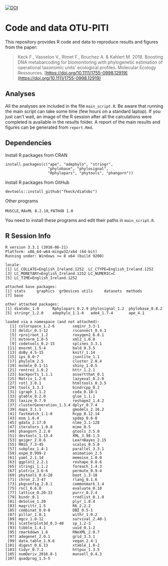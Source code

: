 [![DOI](https://zenodo.org/badge/130968533.svg)](https://zenodo.org/badge/latestdoi/130968533)

# Code and data OTU-PITI

This repository provides R code and data to reproduce results and figures from the paper:

> Keck F., Vasselon V., Rimet F., Bouchez A. & Kahlert M. 2018. Boosting DNA metabarcoding for biomonitoring with phylogenetic estimation of operational taxonomic units’ ecological profiles. Molecular Ecology Ressources. [https://doi.org/10.1111/1755-0998.12919](https://doi.org/10.1111/1755-0998.12919)

## Analyses

All the analyses are included in the file `main_script.R`. Be aware that running the main script can take some time (few hours on a standard laptop).
If you just can't wait, an image of the R session after all the calculations were completed is available in the results folder.
A report of the main results and figures can be generated from `report.Rmd`.

## Dependencies

Install R packages from CRAN

    install.packages(c("ape", "adephylo", "stringr",
                       "phylobase", "phylosignal",
                       "Rphylopars", "phytools", "phangorn"))


Install R packages from GitHub

    devtools::install_github("fkeck/diatobc")

Other programs

`MUSCLE`, `RAxML 8.2.10`, `PATHd8 1.0`

You need to install these programs and edit their paths in `main_script.R`.

## R Session Info

    R version 3.3.1 (2016-06-21)
    Platform: x86_64-w64-mingw32/x64 (64-bit)
    Running under: Windows >= 8 x64 (build 9200)
    
    locale:
    [1] LC_COLLATE=English_Ireland.1252  LC_CTYPE=English_Ireland.1252   
    [3] LC_MONETARY=English_Ireland.1252 LC_NUMERIC=C                    
    [5] LC_TIME=English_Ireland.1252    
    
    attached base packages:
    [1] stats     graphics  grDevices utils     datasets  methods  
    [7] base     
    
    other attached packages:
    [1] diatobc_1.0      Rphylopars_0.2.9 phylosignal_1.2  phylobase_0.8.2 
    [5] stringr_1.2.0    adephylo_1.1-6   ade4_1.7-4       ape_4.1         
    
    loaded via a namespace (and not attached):
      [1] colorspace_1.2-6        seqinr_3.3-1           
      [3] deldir_0.1-12           rsconnect_0.4.3        
      [5] rprojroot_1.2           roxygen2_6.0.1         
      [7] mvtnorm_1.0-5           xml2_1.0.0             
      [9] codetools_0.2-15        splines_3.3.1          
     [11] mnormt_1.5-4            bold_0.3.5             
     [13] doBy_4.5-15             knitr_1.14             
     [15] ips_0.0-7               jsonlite_1.1           
     [17] phylolm_2.5             cluster_2.0.4          
     [19] mvnmle_0.1-11           shiny_1.0.5            
     [21] rentrez_1.0.2           httr_1.2.1             
     [23] backports_1.1.1         assertthat_0.1         
     [25] Matrix_1.2-6            lazyeval_0.2.0         
     [27] rotl_3.0.1              htmltools_0.3.5        
     [29] tools_3.3.1             bindrcpp_0.2           
     [31] igraph_1.1.2            coda_0.18-1            
     [33] gtable_0.2.0            glue_1.1.1             
     [35] taxize_0.7.9            reshape2_1.4.2         
     [37] clusterGeneration_1.3.4 dplyr_0.7.4            
     [39] maps_3.1.1              gmodels_2.16.2         
     [41] fastmatch_1.1-0         Rcpp_0.12.14           
     [43] msm_1.6.4               spdep_0.6-8            
     [45] gdata_2.17.0            nlme_3.1-128           
     [47] iterators_1.0.8         mime_0.5               
     [49] phangorn_2.2.0          gtools_3.5.0           
     [51] devtools_1.13.4         XML_3.98-1.5           
     [53] geiger_2.0.6            LearnBayes_2.15        
     [55] MASS_7.3-45             scales_0.5.0           
     [57] subplex_1.4-1           parallel_3.3.1         
     [59] expm_0.999-2            animation_2.5          
     [61] yaml_2.1.14             memoise_1.0.0          
     [63] ggplot2_2.2.1           reshape_0.8.6          
     [65] stringi_1.1.2           foreach_1.4.3          
     [67] plotrix_3.6-6           permute_0.9-4          
     [69] phytools_0.6-20         boot_1.3-18            
     [71] chron_2.3-47            rlang_0.1.6            
     [73] pkgconfig_2.0.1         commonmark_1.4         
     [75] rncl_0.6.0              evaluate_0.10          
     [77] lattice_0.20-33         purrr_0.2.4            
     [79] bindr_0.1               rredlist_0.1.0         
     [81] deSolve_1.20            plyr_1.8.4             
     [83] magrittr_1.5            R6_2.2.2               
     [85] combinat_0.0-8          DBI_0.5-1              
     [87] pillar_1.0.1            withr_1.0.2            
     [89] mgcv_1.8-12             survival_2.40-1        
     [91] scatterplot3d_0.3-40    sp_1.2-3               
     [93] tibble_1.4.1            uuid_0.1-2             
     [95] rmarkdown_1.6           RNeXML_2.0.7           
     [97] adegenet_2.0.1          grid_3.3.1             
     [99] data.table_1.9.6        vegan_2.4-1            
    [101] digest_0.6.13           xtable_1.8-2           
    [103] tidyr_0.7.2             httpuv_1.3.5           
    [105] numDeriv_2016.8-1       munsell_0.4.3          
    [107] quadprog_1.5-5